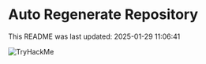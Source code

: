 # Auto Regenerate Repository

This README was last updated: 2025-01-29 11:06:41

 ![TryHackMe](https://tryhackme.com/badge/533634)